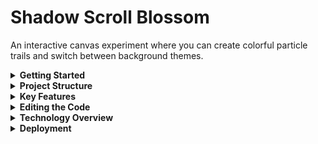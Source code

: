 # Shadow Scroll Blossom

An interactive canvas experiment where you can create colorful particle trails and switch between background themes.

<details>
<summary><strong>Getting Started</strong></summary>

1. Clone the repository.
2. Run `npm install`.
3. Launch the dev server with `npm run dev` and open `http://localhost:8080`.

</details>

<details>
<summary><strong>Project Structure</strong></summary>

  ```
src/
  components/        React components for the canvas and UI
  contexts/          global settings state
  data/              static options for menus
  hooks/             reusable hooks
  pages/             route components
  utils/             canvas and particle helpers
  types/             TypeScript interfaces
```

</details>

<details>
<summary><strong>Key Features</strong></summary>

- Mouse and touch tracking on the canvas
- Multiple particle styles and background themes
- Dark mode toggle with persistence
- Settings stored in localStorage

</details>

<details>
<summary><strong>Editing the Code</strong></summary>

Edit directly on [Lovable](https://lovable.dev/projects/37feecad-ffa4-4ddb-a957-b38a5b8fc776) or work locally using your favorite editor. Make sure Node.js is installed via [nvm](https://github.com/nvm-sh/nvm#installing-and-updating).

</details>

<details>
<summary><strong>Technology Overview</strong></summary>

This project uses Vite, React, TypeScript, Tailwind CSS, and shadcn-ui.

</details>

<details>
<summary><strong>Deployment</strong></summary>

Use the Share → Publish option on Lovable to deploy your site. Custom domains can be configured in Project → Settings → Domains.

</details>

